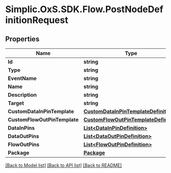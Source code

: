 # Simplic.OxS.SDK.Flow.PostNodeDefinitionRequest

## Properties

Name | Type | Description | Notes
------------ | ------------- | ------------- | -------------
**Id** | **string** |  | [optional] 
**Type** | **string** |  | [optional] 
**EventName** | **string** |  | [optional] 
**Name** | **string** |  | [optional] 
**Description** | **string** |  | [optional] 
**Target** | **string** |  | [optional] 
**CustomDataInPinTemplate** | [**CustomDataInPinTemplateDefinition**](CustomDataInPinTemplateDefinition.md) |  | [optional] 
**CustomFlowOutPinTemplate** | [**CustomFlowOutPinTemplateDefinition**](CustomFlowOutPinTemplateDefinition.md) |  | [optional] 
**DataInPins** | [**List&lt;DataInPinDefinition&gt;**](DataInPinDefinition.md) |  | [optional] 
**DataOutPins** | [**List&lt;DataOutPinDefinition&gt;**](DataOutPinDefinition.md) |  | [optional] 
**FlowOutPins** | [**List&lt;FlowOutPinDefinition&gt;**](FlowOutPinDefinition.md) |  | [optional] 
**Package** | [**Package**](Package.md) |  | [optional] 

[[Back to Model list]](../README.md#documentation-for-models) [[Back to API list]](../README.md#documentation-for-api-endpoints) [[Back to README]](../README.md)


